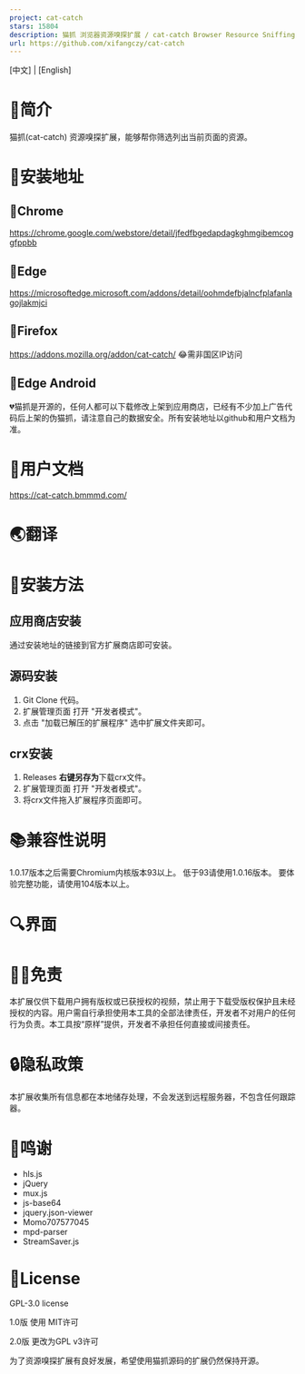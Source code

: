 ```yaml
---
project: cat-catch
stars: 15804
description: 猫抓 浏览器资源嗅探扩展 / cat-catch Browser Resource Sniffing Extension
url: https://github.com/xifangczy/cat-catch
---
```


\[中文\] | \[English\]

📑简介
====

猫抓(cat-catch) 资源嗅探扩展，能够帮你筛选列出当前页面的资源。

📖安装地址
======

🐴Chrome
--------

https://chrome.google.com/webstore/detail/jfedfbgedapdagkghmgibemcoggfppbb

🦄Edge
------

https://microsoftedge.microsoft.com/addons/detail/oohmdefbjalncfplafanlagojlakmjci

🦊Firefox
---------

https://addons.mozilla.org/addon/cat-catch/ 😂需非国区IP访问

📱Edge Android
--------------

💔猫抓是开源的，任何人都可以下载修改上架到应用商店，已经有不少加上广告代码后上架的伪猫抓，请注意自己的数据安全。所有安装地址以github和用户文档为准。

📒用户文档
======

https://cat-catch.bmmmd.com/

🌏翻译
====

📘安装方法
======

应用商店安装
------

通过安装地址的链接到官方扩展商店即可安装。

源码安装
----

1.  Git Clone 代码。
2.  扩展管理页面 打开 "开发者模式"。
3.  点击 "加载已解压的扩展程序" 选中扩展文件夹即可。

crx安装
-----

1.  Releases **右键另存为**下载crx文件。
2.  扩展管理页面 打开 "开发者模式"。
3.  将crx文件拖入扩展程序页面即可。

📚兼容性说明
=======

1.0.17版本之后需要Chromium内核版本93以上。 低于93请使用1.0.16版本。 要体验完整功能，请使用104版本以上。

🔍界面
====

🤚🏻免责
======

本扩展仅供下载用户拥有版权或已获授权的视频，禁止用于下载受版权保护且未经授权的内容。用户需自行承担使用本工具的全部法律责任，开发者不对用户的任何行为负责。本工具按“原样”提供，开发者不承担任何直接或间接责任。

🔒隐私政策
======

本扩展收集所有信息都在本地储存处理，不会发送到远程服务器，不包含任何跟踪器。

💖鸣谢
====

-   hls.js
-   jQuery
-   mux.js
-   js-base64
-   jquery.json-viewer
-   Momo707577045
-   mpd-parser
-   StreamSaver.js

📜License
=========

GPL-3.0 license

1.0版 使用 MIT许可

2.0版 更改为GPL v3许可

为了资源嗅探扩展有良好发展，希望使用猫抓源码的扩展仍然保持开源。

